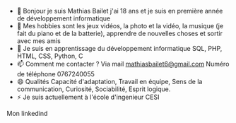 - 👋 Bonjour je suis Mathias Bailet j'ai 18 ans et je suis en première année de développement informatique
- 👀 Mes hobbies sont les jeux vidéos, la photo et la vidéo, la musique (je fait du piano et de la batterie), apprendre de nouvelles choses et sortir avec mes amis
- 🌱 Je suis en apprentissage du développement informatique SQL, PHP, HTML, CSS, Python, C
- 📫 Comment me contacter ? Via mail mathiasbailet6@gmail.com Numéro de téléphone 0767240055
- 😄 Qualités Capacité d'adaptation, Travail en équipe, Sens de la communication, Curiosité, Sociabilité, Esprit logique.
- ⚡ Je suis actuellement à l'école d'ingenieur CESI

Mon linkedind
